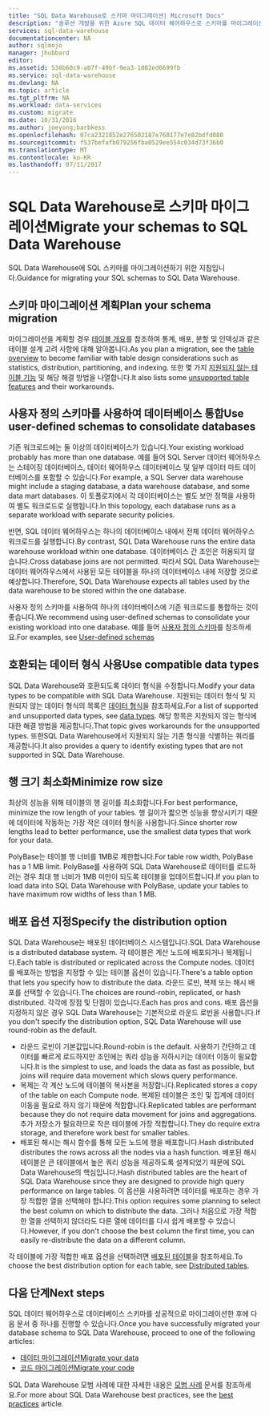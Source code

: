 ```yaml
---
title: "SQL Data Warehouse로 스키마 마이그레이션| Microsoft Docs"
description: "솔루션 개발을 위한 Azure SQL 데이터 웨어하우스로 스키마를 마이그레이션하기 위한 팁"
services: sql-data-warehouse
documentationcenter: NA
author: sqlmojo
manager: jhubbard
editor: 
ms.assetid: 538b60c9-a07f-49bf-9ea3-1082ed6699fb
ms.service: sql-data-warehouse
ms.devlang: NA
ms.topic: article
ms.tgt_pltfrm: NA
ms.workload: data-services
ms.custom: migrate
ms.date: 10/31/2016
ms.author: joeyong;barbkess
ms.openlocfilehash: 07ca2321852e276502187e768177e7e82bdfd080
ms.sourcegitcommit: f537befafb079256fba0529ee554c034d73f36b0
ms.translationtype: MT
ms.contentlocale: ko-KR
ms.lasthandoff: 07/11/2017
---
```

# <a name="migrate-your-schemas-to-sql-data-warehouse"></a><span data-ttu-id="056be-103">SQL Data Warehouse로 스키마 마이그레이션</span><span class="sxs-lookup"><span data-stu-id="056be-103">Migrate your schemas to SQL Data Warehouse</span></span>
<span data-ttu-id="056be-104">SQL Data Warehouse에 SQL 스키마를 마이그레이션하기 위한 지침입니다.</span><span class="sxs-lookup"><span data-stu-id="056be-104">Guidance for migrating your SQL schemas to SQL Data Warehouse.</span></span> 

## <a name="plan-your-schema-migration"></a><span data-ttu-id="056be-105">스키마 마이그레이션 계획</span><span class="sxs-lookup"><span data-stu-id="056be-105">Plan your schema migration</span></span>

<span data-ttu-id="056be-106">마이그레이션을 계획할 경우 [테이블 개요][table overview]를 참조하여 통계, 배포, 분할 및 인덱싱과 같은 테이블 설계 고려 사항에 대해 알아봅니다.</span><span class="sxs-lookup"><span data-stu-id="056be-106">As you plan a migration, see the [table overview][table overview] to become familiar with table design considerations such as statistics, distribution, partitioning, and indexing.</span></span>  <span data-ttu-id="056be-107">또한 몇 가지 [지원되지 않는 테이블 기능][unsupported table features] 및 해당 해결 방법을 나열합니다.</span><span class="sxs-lookup"><span data-stu-id="056be-107">It also lists some [unsupported table features][unsupported table features] and their workarounds.</span></span>

## <a name="use-user-defined-schemas-to-consolidate-databases"></a><span data-ttu-id="056be-108">사용자 정의 스키마를 사용하여 데이터베이스 통합</span><span class="sxs-lookup"><span data-stu-id="056be-108">Use user-defined schemas to consolidate databases</span></span>

<span data-ttu-id="056be-109">기존 워크로드에는 둘 이상의 데이터베이스가 있습니다.</span><span class="sxs-lookup"><span data-stu-id="056be-109">Your existing workload probably has more than one database.</span></span> <span data-ttu-id="056be-110">예를 들어 SQL Server 데이터 웨어하우스는 스테이징 데이터베이스, 데이터 웨어하우스 데이터베이스 및 일부 데이터 마트 데이터베이스를 포함할 수 있습니다.</span><span class="sxs-lookup"><span data-stu-id="056be-110">For example, a SQL Server data warehouse might include a staging database, a data warehouse database, and some data mart databases.</span></span> <span data-ttu-id="056be-111">이 토폴로지에서 각 데이터베이스는 별도 보안 정책을 사용하여 별도 워크로드로 실행됩니다.</span><span class="sxs-lookup"><span data-stu-id="056be-111">In this topology, each database runs as a separate workload with separate security policies.</span></span>

<span data-ttu-id="056be-112">반면, SQL 데이터 웨어하우스는 하나의 데이터베이스 내에서 전체 데이터 웨어하우스 워크로드를 실행합니다.</span><span class="sxs-lookup"><span data-stu-id="056be-112">By contrast, SQL Data Warehouse runs the entire data warehouse workload within one database.</span></span> <span data-ttu-id="056be-113">데이터베이스 간 조인은 허용되지 않습니다.</span><span class="sxs-lookup"><span data-stu-id="056be-113">Cross database joins are not permitted.</span></span> <span data-ttu-id="056be-114">따라서 SQL Data Warehouse는 데이터 웨어하우스에서 사용된 모든 테이블을 하나의 데이터베이스 내에 저장할 것으로 예상합니다.</span><span class="sxs-lookup"><span data-stu-id="056be-114">Therefore, SQL Data Warehouse expects all tables used by the data warehouse to be stored within the one database.</span></span>

<span data-ttu-id="056be-115">사용자 정의 스키마를 사용하여 하나의 데이터베이스에 기존 워크로드를 통합하는 것이 좋습니다.</span><span class="sxs-lookup"><span data-stu-id="056be-115">We recommend using user-defined schemas to consolidate your existing workload into one database.</span></span> <span data-ttu-id="056be-116">예를 들어 [사용자 정의 스키마](sql-data-warehouse-develop-user-defined-schemas.md)를 참조하세요.</span><span class="sxs-lookup"><span data-stu-id="056be-116">For examples, see [User-defined schemas](sql-data-warehouse-develop-user-defined-schemas.md)</span></span>

## <a name="use-compatible-data-types"></a><span data-ttu-id="056be-117">호환되는 데이터 형식 사용</span><span class="sxs-lookup"><span data-stu-id="056be-117">Use compatible data types</span></span>
<span data-ttu-id="056be-118">SQL Data Warehouse와 호환되도록 데이터 형식을 수정합니다.</span><span class="sxs-lookup"><span data-stu-id="056be-118">Modify your data types to be compatible with SQL Data Warehouse.</span></span> <span data-ttu-id="056be-119">지원되는 데이터 형식 및 지원되지 않는 데이터 형식의 목록은 [데이터 형식][data types]을 참조하세요.</span><span class="sxs-lookup"><span data-stu-id="056be-119">For a list of supported and unsupported data types, see [data types][data types].</span></span> <span data-ttu-id="056be-120">해당 항목은 지원되지 않는 형식에 대한 해결 방법을 제공합니다.</span><span class="sxs-lookup"><span data-stu-id="056be-120">That topic gives workarounds for the unsupported types.</span></span> <span data-ttu-id="056be-121">또한SQL Data Warehouse에서 지원되지 않는 기존 형식을 식별하는 쿼리를 제공합니다.</span><span class="sxs-lookup"><span data-stu-id="056be-121">It also provides a query to identify existing types that are not supported in SQL Data Warehouse.</span></span>

## <a name="minimize-row-size"></a><span data-ttu-id="056be-122">행 크기 최소화</span><span class="sxs-lookup"><span data-stu-id="056be-122">Minimize row size</span></span>
<span data-ttu-id="056be-123">최상의 성능을 위해 테이블의 행 길이를 최소화합니다.</span><span class="sxs-lookup"><span data-stu-id="056be-123">For best performance, minimize the row length of your tables.</span></span> <span data-ttu-id="056be-124">행 길이가 짧으면 성능을 향상시키기 때문에 데이터에 작동하는 가장 작은 데이터 형식을 사용합니다.</span><span class="sxs-lookup"><span data-stu-id="056be-124">Since shorter row lengths lead to better performance, use the smallest data types that work for your data.</span></span> 

<span data-ttu-id="056be-125">PolyBase는 테이블 행 너비를 1MB로 제한합니다.</span><span class="sxs-lookup"><span data-stu-id="056be-125">For table row width, PolyBase has a 1 MB limit.</span></span>  <span data-ttu-id="056be-126">PolyBase를 사용하여 SQL Data Warehouse로 데이터를 로드하려는 경우 최대 행 너비가 1MB 미만이 되도록 테이블을 업데이트합니다.</span><span class="sxs-lookup"><span data-stu-id="056be-126">If you plan to load data into SQL Data Warehouse with PolyBase, update your tables to have maximum row widths of less than 1 MB.</span></span> 

<!--
- For example, this table uses variable length data but the largest possible size of the row is still less than 1 MB. PolyBase will load data into this table.

- This table uses variable length data and the defined row width is less than one MB. When loading rows, PolyBase allocates the full length of the variable-length data. The full length of this row is greater than one MB.  PolyBase will not load data into this table.  

-->

## <a name="specify-the-distribution-option"></a><span data-ttu-id="056be-127">배포 옵션 지정</span><span class="sxs-lookup"><span data-stu-id="056be-127">Specify the distribution option</span></span>
<span data-ttu-id="056be-128">SQL Data Warehouse는 배포된 데이터베이스 시스템입니다.</span><span class="sxs-lookup"><span data-stu-id="056be-128">SQL Data Warehouse is a distributed database system.</span></span> <span data-ttu-id="056be-129">각 테이블은 계산 노드에 배포되거나 복제됩니다.</span><span class="sxs-lookup"><span data-stu-id="056be-129">Each table is distributed or replicated across the Compute nodes.</span></span> <span data-ttu-id="056be-130">데이터를 배포하는 방법을 지정할 수 있는 테이블 옵션이 있습니다.</span><span class="sxs-lookup"><span data-stu-id="056be-130">There's a table option that lets you specify how to distribute the data.</span></span> <span data-ttu-id="056be-131">라운드 로빈, 복제 또는 해시 배포를 선택할 수 있습니다.</span><span class="sxs-lookup"><span data-stu-id="056be-131">The choices are  round-robin, replicated, or hash distributed.</span></span> <span data-ttu-id="056be-132">각각에 장점 및 단점이 있습니다.</span><span class="sxs-lookup"><span data-stu-id="056be-132">Each has pros and cons.</span></span> <span data-ttu-id="056be-133">배포 옵션을 지정하지 않은 경우 SQL Data Warehouse는 기본적으로 라운드 로빈을 사용합니다.</span><span class="sxs-lookup"><span data-stu-id="056be-133">If you don't specify the distribution option, SQL Data Warehouse will use round-robin as the default.</span></span>

- <span data-ttu-id="056be-134">라운드 로빈이 기본값입니다.</span><span class="sxs-lookup"><span data-stu-id="056be-134">Round-robin is the default.</span></span> <span data-ttu-id="056be-135">사용하기 간단하고 데이터를 빠르게 로드하지만 조인에는 쿼리 성능을 저하시키는 데이터 이동이 필요합니다.</span><span class="sxs-lookup"><span data-stu-id="056be-135">It is the simplest to use, and loads the data as fast as possible, but joins will require data movement which slows query performance.</span></span>
- <span data-ttu-id="056be-136">복제는 각 계산 노드에 테이블의 복사본을 저장합니다.</span><span class="sxs-lookup"><span data-stu-id="056be-136">Replicated stores a copy of the table on each Compute node.</span></span> <span data-ttu-id="056be-137">복제된 테이블은 조인 및 집계에 데이터 이동을 필요로 하지 않기 때문에 적합합니다.</span><span class="sxs-lookup"><span data-stu-id="056be-137">Replicated tables are performant because they do not require data movement for joins and aggregations.</span></span> <span data-ttu-id="056be-138">추가 저장소가 필요하므로 작은 테이블에 가장 적합합니다.</span><span class="sxs-lookup"><span data-stu-id="056be-138">They do require extra storage, and therefore work best for smaller tables.</span></span>
- <span data-ttu-id="056be-139">배포된 해시는 해시 함수를 통해 모든 노드에 행을 배포합니다.</span><span class="sxs-lookup"><span data-stu-id="056be-139">Hash distributed distributes the rows across all the nodes via a hash function.</span></span> <span data-ttu-id="056be-140">배포된 해시 테이블은 큰 테이블에서 높은 쿼리 성능을 제공하도록 설계되었기 때문에 SQL Data Warehouse의 핵심입니다.</span><span class="sxs-lookup"><span data-stu-id="056be-140">Hash distributed tables are the heart of SQL Data Warehouse since they are designed to provide high query performance on large tables.</span></span> <span data-ttu-id="056be-141">이 옵션을 사용하려면 데이터를 배포하는 경우 가장 적합한 열을 선택해야 합니다.</span><span class="sxs-lookup"><span data-stu-id="056be-141">This option requires some planning to select the best column on which to distribute the data.</span></span> <span data-ttu-id="056be-142">그러나 처음으로 가장 적합한 열을 선택하지 않더라도 다른 열에 데이터를 다시 쉽게 배포할 수 있습니다.</span><span class="sxs-lookup"><span data-stu-id="056be-142">However, if you don't choose the best column the first time, you can easily re-distribute the data on a different column.</span></span> 

<span data-ttu-id="056be-143">각 테이블에 가장 적합한 배포 옵션을 선택하려면 [배포된 테이블](sql-data-warehouse-tables-distribute.md)을 참조하세요.</span><span class="sxs-lookup"><span data-stu-id="056be-143">To choose the best distribution option for each table, see [Distributed tables](sql-data-warehouse-tables-distribute.md).</span></span>


## <a name="next-steps"></a><span data-ttu-id="056be-144">다음 단계</span><span class="sxs-lookup"><span data-stu-id="056be-144">Next steps</span></span>
<span data-ttu-id="056be-145">SQL 데이터 웨어하우스로 데이터베이스 스키마를 성공적으로 마이그레이션한 후에 다음 문서 중 하나를 진행할 수 있습니다.</span><span class="sxs-lookup"><span data-stu-id="056be-145">Once you have successfully migrated your database schema to SQL Data Warehouse, proceed to one of the following articles:</span></span>

* <span data-ttu-id="056be-146">[데이터 마이그레이션][Migrate your data]</span><span class="sxs-lookup"><span data-stu-id="056be-146">[Migrate your data][Migrate your data]</span></span>
* <span data-ttu-id="056be-147">[코드 마이그레이션][Migrate your code]</span><span class="sxs-lookup"><span data-stu-id="056be-147">[Migrate your code][Migrate your code]</span></span>

<span data-ttu-id="056be-148">SQL Data Warehouse 모범 사례에 대한 자세한 내용은 [모범 사례][best practices] 문서를 참조하세요.</span><span class="sxs-lookup"><span data-stu-id="056be-148">For more about SQL Data Warehouse best practices, see the [best practices][best practices] article.</span></span>

<!--Image references-->

<!--Article references-->
[Migrate your code]: ./sql-data-warehouse-migrate-code.md
[Migrate your data]: ./sql-data-warehouse-migrate-data.md
[best practices]: ./sql-data-warehouse-best-practices.md
[table overview]: ./sql-data-warehouse-tables-overview.md
[unsupported table features]: ./sql-data-warehouse-tables-overview.md#unsupported-table-features
[data types]: ./sql-data-warehouse-tables-data-types.md
[unsupported data types]: ./sql-data-warehouse-tables-data-types.md#unsupported-data-types

<!--MSDN references-->


<!--Other Web references-->
